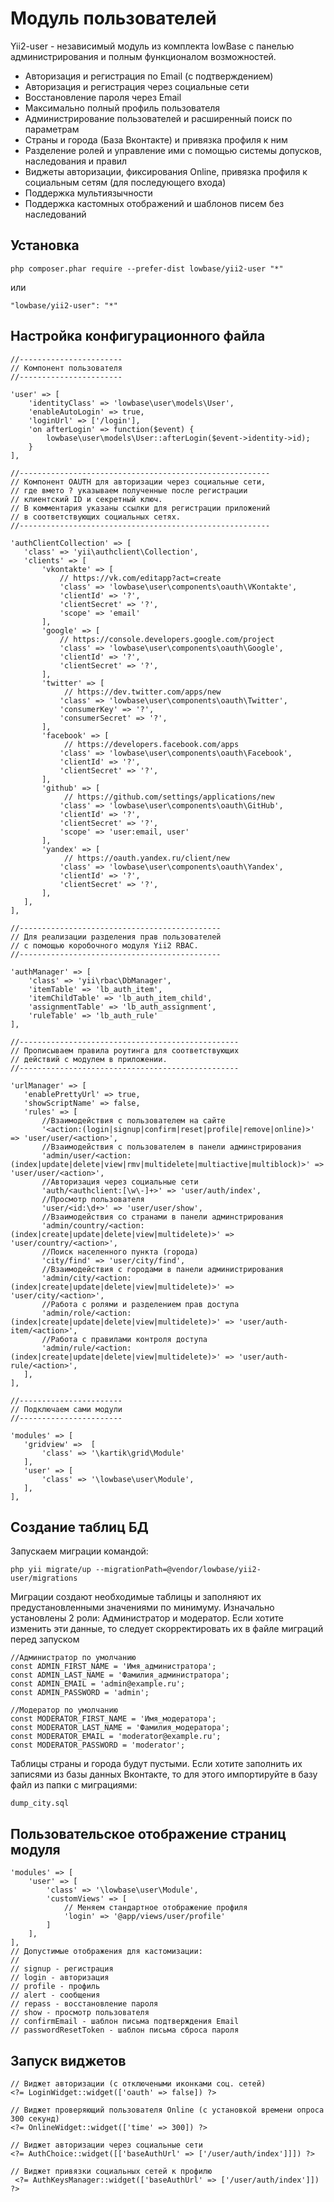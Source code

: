 Модуль пользователей
====================

Yii2-user - независимый модуль из комплекта lowBase с панелью администрирования и полным функционалом возможностей.

* Авторизация и регистрация по Email (с подтверждением)
* Авторизация и регистрация через социальные сети
* Восстановление пароля через Email
* Максимально полный профиль пользователя
* Администрирование пользователей и расширенный поиск по параметрам
* Страны и города (База Вконтакте) и привязка профиля к ним
* Разделение ролей и управление ими с помощью системы допусков, наследования и правил
* Виджеты авторизации, фиксирования Online, привязка профиля к социальным сетям (для последующего входа)
* Поддержка мультиязычности
* Поддержка кастомных отображений и шаблонов писем без наследований

Установка
---------
```
php composer.phar require --prefer-dist lowbase/yii2-user "*"
```
или
```
"lowbase/yii2-user": "*"
```

Настройка конфигурационного файла
---------------------------------

```
//-----------------------
// Компонент пользователя
//-----------------------

'user' => [
    'identityClass' => 'lowbase\user\models\User',
    'enableAutoLogin' => true,
    'loginUrl' => ['/login'],
    'on afterLogin' => function($event) {
        lowbase\user\models\User::afterLogin($event->identity->id);
    }
],

//--------------------------------------------------------
// Компонент OAUTH для авторизации через социальные сети,
// где вмето ? указываем полученные после регистрации
// клиентский ID и секретный ключ.
// В комментария указаны ссылки для регистрации приложений
// в соответствующих социальных сетях.
//--------------------------------------------------------

'authClientCollection' => [
   'class' => 'yii\authclient\Collection',
   'clients' => [
       'vkontakte' => [
           // https://vk.com/editapp?act=create
           'class' => 'lowbase\user\components\oauth\VKontakte',
           'clientId' => '?',
           'clientSecret' => '?',
           'scope' => 'email'
       ],
       'google' => [
           // https://console.developers.google.com/project
           'class' => 'lowbase\user\components\oauth\Google',
           'clientId' => '?',
           'clientSecret' => '?',
       ],
       'twitter' => [
            // https://dev.twitter.com/apps/new
           'class' => 'lowbase\user\components\oauth\Twitter',
           'consumerKey' => '?',
           'consumerSecret' => '?',
       ],
       'facebook' => [
            // https://developers.facebook.com/apps
           'class' => 'lowbase\user\components\oauth\Facebook',
           'clientId' => '?',
           'clientSecret' => '?',
       ],
       'github' => [
            // https://github.com/settings/applications/new
           'class' => 'lowbase\user\components\oauth\GitHub',
           'clientId' => '?',
           'clientSecret' => '?',
           'scope' => 'user:email, user'
       ],
       'yandex' => [
            // https://oauth.yandex.ru/client/new
           'class' => 'lowbase\user\components\oauth\Yandex',
           'clientId' => '?',
           'clientSecret' => '?',
       ],
   ],
],

//---------------------------------------------
// Для реализации разделения прав пользователей
// с помощью коробочного модуля Yii2 RBAC.
//---------------------------------------------

'authManager' => [
    'class' => 'yii\rbac\DbManager',
    'itemTable' => 'lb_auth_item',
    'itemChildTable' => 'lb_auth_item_child',
    'assignmentTable' => 'lb_auth_assignment',
    'ruleTable' => 'lb_auth_rule'
],

//-------------------------------------------------
// Прописываем правила роутинга для соответствующих
// действий с модулем в приложении.
//-------------------------------------------------

'urlManager' => [
   'enablePrettyUrl' => true,
   'showScriptName' => false,
   'rules' => [
       //Взаимодействия с пользователем на сайте
       '<action:(login|signup|confirm|reset|profile|remove|online)>' => 'user/user/<action>',
       //Взаимодействия с пользователем в панели админстрирования
       'admin/user/<action:(index|update|delete|view|rmv|multidelete|multiactive|multiblock)>' => 'user/user/<action>',
       //Авторизация через социальные сети
       'auth/<authclient:[\w\-]+>' => 'user/auth/index',
       //Просмотр пользователя
       'user/<id:\d+>' => 'user/user/show',
       //Взаимодействия со странами в панели админстрирования
       'admin/country/<action:(index|create|update|delete|view|multidelete)>' => 'user/country/<action>',
       //Поиск населенного пункта (города)
       'city/find' => 'user/city/find',
       //Взаимодействия с городами в панели администрирования
       'admin/city/<action:(index|create|update|delete|view|multidelete)>' => 'user/city/<action>',
       //Работа с ролями и разделением прав доступа
       'admin/role/<action:(index|create|update|delete|view|multidelete)>' => 'user/auth-item/<action>',
       //Работа с правилами контроля доступа
       'admin/rule/<action:(index|create|update|delete|view|multidelete)>' => 'user/auth-rule/<action>',
   ],
],

//-----------------------
// Подключаем сами модули
//-----------------------

'modules' => [
   'gridview' =>  [
       'class' => '\kartik\grid\Module'
   ],
   'user' => [
       'class' => '\lowbase\user\Module',
   ],
],
```
Создание таблиц БД
------------------
Запускаем миграции командой:
```
php yii migrate/up --migrationPath=@vendor/lowbase/yii2-user/migrations
```
Миграции создают необходимые таблицы и заполняют их предустановленными значениями
по минимуму. Изначально установлены 2 роли: Администратор и модератор. Если хотите
изменить эти данные, то следует скорректировать их в файле миграций перед запуском
```
//Администратор по умолчанию
const ADMIN_FIRST_NAME = 'Имя_администратора';
const ADMIN_LAST_NAME = 'Фамилия_администратора';
const ADMIN_EMAIL = 'admin@example.ru';
const ADMIN_PASSWORD = 'admin';

//Модератор по умолчанию
const MODERATOR_FIRST_NAME = 'Имя_модератора';
const MODERATOR_LAST_NAME = 'Фамилия_модератора';
const MODERATOR_EMAIL = 'moderator@example.ru';
const MODERATOR_PASSWORD = 'moderator';
```
Таблицы страны и города будут пустыми. Если хотите заполнить их записями из базы данных Вконтакте, то
для этого импортируйте в базу файл из папки с миграциями:
```
dump_city.sql
```

Пользовательское отображение страниц модуля
-------------------------------------------
```
'modules' => [
    'user' => [
        'class' => '\lowbase\user\Module',
        'customViews' => [
            // Меняем стандартное отображение профиля
            'login' => '@app/views/user/profile'
        ]
    ],
],
// Допустимые отображения для кастомизации:
//
// signup - регистрация
// login - авторизация
// profile - профиль
// alert - сообщения
// repass - восстановление пароля
// show - просмотр пользователя
// confirmEmail - шаблон письма подтверждения Email
// passwordResetToken - шаблон письма сброса пароля
```

Запуск виджетов
---------------
```
// Виджет авторизации (с отключеными иконками соц. сетей)
<?= LoginWidget::widget(['oauth' => false]) ?>

// Виджет проверяющий пользователя Online (с установкой времени опроса 300 секунд)
<?= OnlineWidget::widget(['time' => 300]) ?>

// Виджет авторизации через социальные сети
<?= AuthChoice::widget([['baseAuthUrl' => ['/user/auth/index']]]) ?>

// Виджет привязки социальных сетей к профилю
 <?= AuthKeysManager::widget(['baseAuthUrl' => ['/user/auth/index']]) ?>
```




